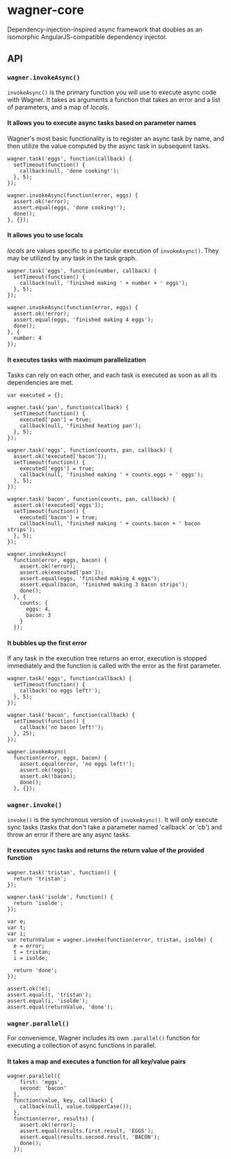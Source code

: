 # wagner-core

Dependency-injection-inspired async framework that doubles as an isomorphic AngularJS-compatible dependency injector.

## API

### `wagner.invokeAsync()`

`invokeAsync()` is the primary function you will use to execute
async code with Wagner. It takes as arguments a function that
takes an error and a list of parameters, and a map of *locals*.

#### It allows you to execute async tasks based on parameter names

Wagner's most basic functionality is to register an async
task by name, and then utilize the value computed by the
async task in subsequent tasks.

```
wagner.task('eggs', function(callback) {
  setTimeout(function() {
    callback(null, 'done cooking!');
  }, 5);
});

wagner.invokeAsync(function(error, eggs) {
  assert.ok(!error);
  assert.equal(eggs, 'done cooking!');
  done();
}, {});
```

#### It allows you to use locals

*locals* are values specific to a particular execution of
`invokeAsync()`. They may be utilized by any task in the
task graph.

```
wagner.task('eggs', function(number, callback) {
  setTimeout(function() {
    callback(null, 'finished making ' + number + ' eggs');
  }, 5);
});

wagner.invokeAsync(function(error, eggs) {
  assert.ok(!error);
  assert.equal(eggs, 'finished making 4 eggs');
  done();
}, {
  number: 4
});
```

#### It executes tasks with maximum parallelization

Tasks can rely on each other, and each task is executed as soon
as all its dependencies are met.

```
var executed = {};

wagner.task('pan', function(callback) {
  setTimeout(function() {
    executed['pan'] = true;
    callback(null, 'finished heating pan');
  }, 5);
});

wagner.task('eggs', function(counts, pan, callback) {
  assert.ok(!executed['bacon']);
  setTimeout(function() {
    executed['eggs'] = true;
    callback(null, 'finished making ' + counts.eggs + ' eggs');
  }, 5);
});

wagner.task('bacon', function(counts, pan, callback) {
  assert.ok(!executed['eggs']);
  setTimeout(function() {
    executed['bacon'] = true;
    callback(null, 'finished making ' + counts.bacon + ' bacon strips');
  }, 5);
});

wagner.invokeAsync(
  function(error, eggs, bacon) {
    assert.ok(!error);
    assert.ok(executed['pan']);
    assert.equal(eggs, 'finished making 4 eggs');
    assert.equal(bacon, 'finished making 3 bacon strips');
    done();
  }, {
    counts: {
      eggs: 4,
      bacon: 3
    }
  });
```

#### It bubbles up the first error

If any task in the execution tree returns an error, execution
is stopped immediately and the function is called with the error
as the first parameter.

```
wagner.task('eggs', function(callback) {
  setTimeout(function() {
    callback('no eggs left!');
  }, 5);
});

wagner.task('bacon', function(callback) {
  setTimeout(function() {
    callback('no bacon left!');
  }, 25);
});

wagner.invokeAsync(
  function(error, eggs, bacon) {
    assert.equal(error, 'no eggs left!');
    assert.ok(!eggs);
    assert.ok(!bacon);
    done();
  }, {});
```

### `wagner.invoke()`

`invoke()` is the synchronous version of `invokeAsync()`. It will
*only* execute sync tasks (tasks that don't take a parameter named
'callback' or 'cb') and throw an error if there are any async tasks.

#### It executes sync tasks and returns the return value of the provided function

```
wagner.task('tristan', function() {
  return 'tristan';
});

wagner.task('isolde', function() {
  return 'isolde';
});

var e;
var t;
var i;
var returnValue = wagner.invoke(function(error, tristan, isolde) {
  e = error;
  t = tristan;
  i = isolde;

  return 'done';
});

assert.ok(!e);
assert.equal(t, 'tristan');
assert.equal(i, 'isolde');
assert.equal(returnValue, 'done');
```

### `wagner.parallel()`

For convenience, Wagner includes its own `.parallel()` function for
executing a collection of async functions in parallel.

#### It takes a map and executes a function for all key/value pairs

```
wagner.parallel({
    first: 'eggs',
    second: 'bacon'
  },
  function(value, key, callback) {
    callback(null, value.toUpperCase());
  },
  function(error, results) {
    assert.ok(!error);
    assert.equal(results.first.result, 'EGGS');
    assert.equal(results.second.result, 'BACON');
    done();
  });
```

